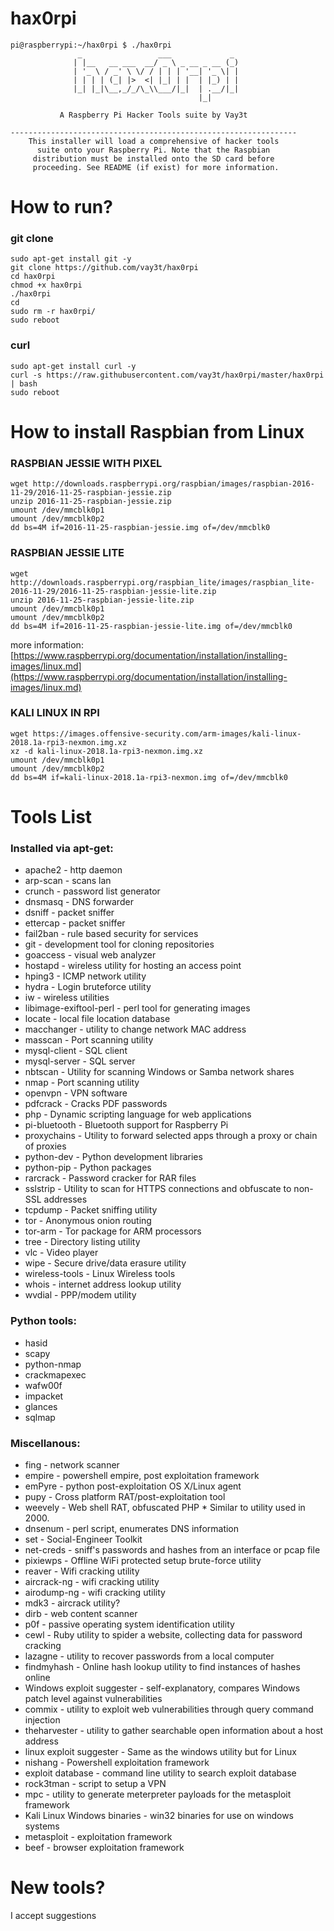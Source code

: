 # hax0rpi
```
pi@raspberrypi:~/hax0rpi $ ./hax0rpi 
               _                 ___             _              
              | |__   __ ___  __/ _ \ _ __ _ __ (_)             
              | '_ \ / _' \ \/ / | | | '__| '_ \| |             
              | | | | (_| |>  <| |_| | |  | |_) | |             
              |_| |_|\__,_/_/\_\\___/|_|  | .__/|_|             
                                          |_|                   
               
           A Raspberry Pi Hacker Tools suite by Vay3t           

----------------------------------------------------------------
    This installer will load a comprehensive of hacker tools    
      suite onto your Raspberry Pi. Note that the Raspbian      
     distribution must be installed onto the SD card before     
     proceeding. See README (if exist) for more information.
```

# How to run?

### git clone
```
sudo apt-get install git -y
git clone https://github.com/vay3t/hax0rpi
cd hax0rpi
chmod +x hax0rpi
./hax0rpi
cd
sudo rm -r hax0rpi/
sudo reboot
```

### curl
```
sudo apt-get install curl -y
curl -s https://raw.githubusercontent.com/vay3t/hax0rpi/master/hax0rpi | bash
sudo reboot
```

# How to install Raspbian from Linux

### RASPBIAN JESSIE WITH PIXEL
```
wget http://downloads.raspberrypi.org/raspbian/images/raspbian-2016-11-29/2016-11-25-raspbian-jessie.zip
unzip 2016-11-25-raspbian-jessie.zip
umount /dev/mmcblk0p1
umount /dev/mmcblk0p2
dd bs=4M if=2016-11-25-raspbian-jessie.img of=/dev/mmcblk0
```

### RASPBIAN JESSIE LITE
```
wget http://downloads.raspberrypi.org/raspbian_lite/images/raspbian_lite-2016-11-29/2016-11-25-raspbian-jessie-lite.zip
unzip 2016-11-25-raspbian-jessie-lite.zip
umount /dev/mmcblk0p1
umount /dev/mmcblk0p2
dd bs=4M if=2016-11-25-raspbian-jessie-lite.img of=/dev/mmcblk0
```

more information: [https://www.raspberrypi.org/documentation/installation/installing-images/linux.md](https://www.raspberrypi.org/documentation/installation/installing-images/linux.md)

### KALI LINUX IN RPI
```
wget https://images.offensive-security.com/arm-images/kali-linux-2018.1a-rpi3-nexmon.img.xz
xz -d kali-linux-2018.1a-rpi3-nexmon.img.xz
umount /dev/mmcblk0p1
umount /dev/mmcblk0p2
dd bs=4M if=kali-linux-2018.1a-rpi3-nexmon.img of=/dev/mmcblk0
```

# Tools List

### Installed via apt-get:
 * apache2 - http daemon
 * arp-scan - scans lan
 * crunch - password list generator
 * dnsmasq - DNS forwarder
 * dsniff - packet sniffer
 * ettercap - packet sniffer
 * fail2ban - rule based security for services
 * git - development tool for cloning repositories
 * goaccess - visual web analyzer
 * hostapd - wireless utility for hosting an access point
 * hping3 - ICMP network utility
 * hydra - Login bruteforce utility
 * iw - wireless utilities
 * libimage-exiftool-perl - perl tool for generating images
 * locate - local file location database
 * macchanger - utility to change network MAC address
 * masscan - Port scanning utility
 * mysql-client - SQL client
 * mysql-server - SQL server
 * nbtscan - Utility for scanning Windows or Samba network shares
 * nmap - Port scanning utility
 * openvpn - VPN software
 * pdfcrack - Cracks PDF passwords
 * php - Dynamic scripting language for web applications
 * pi-bluetooth - Bluetooth support for Raspberry Pi
 * proxychains - Utility to forward selected apps through a proxy or chain of proxies
 * python-dev - Python development libraries
 * python-pip - Python packages
 * rarcrack - Password cracker for RAR files
 * sslstrip - Utility to scan for HTTPS connections and obfuscate to non-SSL addresses
 * tcpdump - Packet sniffing utility
 * tor - Anonymous onion routing
 * tor-arm - Tor package for ARM processors
 * tree - Directory listing utility
 * vlc - Video player
 * wipe - Secure drive/data erasure utility
 * wireless-tools - Linux Wireless tools
 * whois - internet address lookup utility
 * wvdial - PPP/modem utility

### Python tools:
 * hasid
 * scapy
 * python-nmap
 * crackmapexec
 * wafw00f
 * impacket
 * glances
 * sqlmap

### Miscellanous:
 * fing - network scanner
 * empire - powershell empire, post exploitation framework
 * emPyre - python post-exploitation OS X/Linux agent
 * pupy - Cross platform RAT/post-exploitation tool
 * weevely - Web shell RAT, obfuscated PHP * Similar to utility used in 2000.
 * dnsenum - perl script, enumerates DNS information
 * set - Social-Engineer Toolkit
 * net-creds - sniff's passwords and hashes from an interface or pcap file
 * pixiewps - Offline WiFi protected setup brute-force utility
 * reaver - Wifi cracking utility
 * aircrack-ng - wifi cracking utility
 * airodump-ng - wifi cracking utility
 * mdk3 - aircrack utility?
 * dirb - web content scanner
 * p0f - passive operating system identification utility
 * cewl - Ruby utility to spider a website, collecting data for password cracking
 * lazagne - utility to recover passwords from a local computer
 * findmyhash - Online hash lookup utility to find instances of hashes online
 * Windows exploit suggester - self-explanatory, compares Windows patch level against vulnerabilities
 * commix - utility to exploit web vulnerabilities through query command injection
 * theharvester - utility to gather searchable open information about a host address
 * linux exploit suggester - Same as the windows utility but for Linux
 * nishang - Powershell exploitation framework
 * exploit database - command line utility to search exploit database
 * rock3tman - script to setup a VPN
 * mpc - utility to generate meterpreter payloads for the metasploit framework
 * Kali Linux Windows binaries - win32 binaries for use on windows systems
 * metasploit - exploitation framework
 * beef - browser exploitation framework



# New tools?
I accept suggestions

